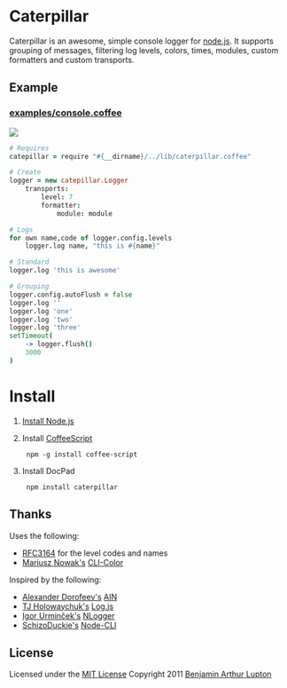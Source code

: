# Caterpillar

Caterpillar is an awesome, simple console logger for [node.js](http://nodejs.org/). It supports grouping of messages, filtering log levels, colors, times, modules, custom formatters and custom transports.


## Example

### [examples/console.coffee](https://github.com/balupton/caterpillar.npm/blob/master/examples/console.coffee)

<img src="https://github.com/balupton/caterpillar.npm/raw/master/media/caterpillar-84x21.png"/>

``` coffeescript
# Requires
catepillar = require "#{__dirname}/../lib/caterpillar.coffee"

# Create
logger = new catepillar.Logger
	transports:
		level: 7
		formatter:
			module: module

# Logs
for own name,code of logger.config.levels
	logger.log name, "this is #{name}"

# Standard
logger.log 'this is awesome'

# Grouping
logger.config.autoFlush = false
logger.log ''
logger.log 'one'
logger.log 'two'
logger.log 'three'
setTimeout(
	-> logger.flush()
	3000
)
```


# Install

1. [Install Node.js](https://github.com/balupton/node/wiki/Installing-Node.js)

1. Install [CoffeeScript](http://jashkenas.github.com/coffee-script/)
		
		npm -g install coffee-script

1. Install DocPad

		npm install caterpillar


## Thanks

Uses the following:

- [RFC3164](http://www.faqs.org/rfcs/rfc3164.html) for the level codes and names
- [Mariusz Nowak's](https://github.com/medikoo) [CLI-Color](https://github.com/medikoo/cli-color)

Inspired by the following:

- [Alexander Dorofeev's](https://github.com/akaspin) [AIN](https://github.com/akaspin/ain)
- [TJ Holowaychuk's](https://github.com/visionmedia) [Log.js](https://github.com/visionmedia/log.js)
- [Igor Urminček's](https://github.com/igo) [NLogger](https://github.com/igo/nlogger)
- [SchizoDuckie's](https://github.com/SchizoDuckie) [Node-CLI](https://github.com/SchizoDuckie/Node-CLI/)


## License

Licensed under the [MIT License](http://creativecommons.org/licenses/MIT/)
Copyright 2011 [Benjamin Arthur Lupton](http://balupton.com)
